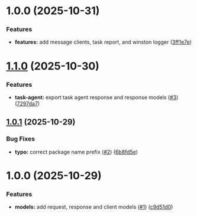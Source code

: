# 1.0.0 (2025-10-31)


### Features

* **features:** add message clients, task report, and winston logger ([3ff1e7e](https://github.com/Nan0416/mini-cloud-kit/commit/3ff1e7ee5a4678e02d269b53b0334e1397cded80))

# [1.1.0](https://github.com/Nan0416/mini-cloud-models/compare/v1.0.1...v1.1.0) (2025-10-30)


### Features

* **task-agent:** export task agent response and response models ([#3](https://github.com/Nan0416/mini-cloud-models/issues/3)) ([7297da7](https://github.com/Nan0416/mini-cloud-models/commit/7297da7eb346e337e8768c1256f7959beda121a3))

## [1.0.1](https://github.com/Nan0416/mini-cloud-models/compare/v1.0.0...v1.0.1) (2025-10-29)


### Bug Fixes

* **typo:** correct package name prefix ([#2](https://github.com/Nan0416/mini-cloud-models/issues/2)) ([6b8fd5e](https://github.com/Nan0416/mini-cloud-models/commit/6b8fd5eeafa9e373823d691ba86aca4237124e9a))

# 1.0.0 (2025-10-29)


### Features

* **models:** add request, response and client models ([#1](https://github.com/Nan0416/mini-cloud-models/issues/1)) ([c9d51d0](https://github.com/Nan0416/mini-cloud-models/commit/c9d51d08dd8a6b4ce3cf316499d95c11317edf84))
